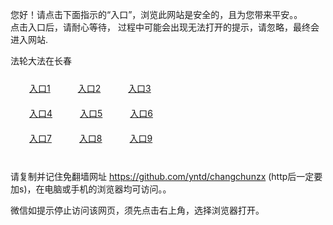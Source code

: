 您好！请点击下面指示的“入口”，浏览此网站是安全的，且为您带来平安。。 <br/>
点击入口后，请耐心等待， 过程中可能会出现无法打开的提示，请忽略，最终会进入网站. </br>

法轮大法在长春<br/>
<div style="padding:10px"><a style="margin:20px" target="_blank" href="https://dgimgaabqje10.cloudfront.net/2Qpsp?xkbkbvzt" id="ccLink1" rel="nofollow">入口1</a> <a target="_blank" style="margin:20px" href="https://d2pca7nbonf5mv.cloudfront.net/2Qpsp?qoxqffdm" id="ccLink2" rel="nofollow">入口2</a> <a style="margin:20px" target="_blank" href="https://d2gj96tsq9kbed.cloudfront.net/2Qpsp?pfyzmeny" id="ccLink3" rel="nofollow">入口3</a></div>

<div style="padding:10px" ><a style="margin:20px" target="_blank" href="https://dgimgaabqje10.cloudfront.net/2Qpsp?xkbkbvzt" id="ccLink4" rel="nofollow">入口4</a> <a style="margin:20px" href="https://d2pca7nbonf5mv.cloudfront.net/2Qpsp?qoxqffdm" target="_blank" id="ccLink5" rel="nofollow">入口5</a> <a style="margin:20px" href="https://d2gj96tsq9kbed.cloudfront.net/2Qpsp?pfyzmeny" target="_blank" id="ccLink6" rel="nofollow">入口6</a></div>

<div style="padding:10px"><a style="margin:20px" target="_blank" href="https://dgimgaabqje10.cloudfront.net/2Qpsp?xkbkbvzt" id="ccLink7" rel="nofollow">入口7</a> <a style="margin:20px" href="https://d2pca7nbonf5mv.cloudfront.net/2Qpsp?qoxqffdm" target="_blank" id="ccLink8" rel="nofollow">入口8</a> <a style="margin:20px" target="_blank" href="https://d2gj96tsq9kbed.cloudfront.net/2Qpsp?pfyzmeny" id="ccLink9" rel="nofollow">入口9</a></div>

<br/>



请复制并记住免翻墙网址 https://github.com/yntd/changchunzx (http后一定要加s)，在电脑或手机的浏览器均可访问。。<br/>

微信如提示停止访问该网页，须先点击右上角，选择浏览器打开。
